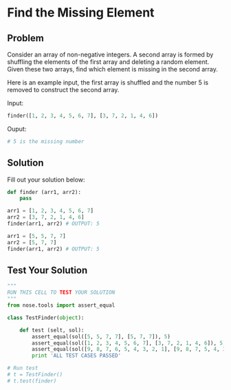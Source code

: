 # Find the Missing Element

## Problem

Consider an array of non-negative integers. A second array is formed by shuffling
the elements of the first array and deleting a random element. Given these two
arrays, find which element is missing in the second array.

Here is an example input, the first array is shuffled and the number 5 is removed
to construct the second array.

Input:
```python
finder([1, 2, 3, 4, 5, 6, 7], [3, 7, 2, 1, 4, 6])
```

Ouput:
```python
# 5 is the missing number
```

## Solution

Fill out your solution below:

```python
def finder (arr1, arr2):
    pass

arr1 = [1, 2, 3, 4, 5, 6, 7]
arr2 = [3, 7, 2, 1, 4, 6]
finder(arr1, arr2) # OUTPUT: 5

arr1 = [5, 5, 7, 7]
arr2 = [5, 7, 7]
finder(arr1, arr2) # OUTPUT: 5
```

## Test Your Solution

```python
"""
RUN THIS CELL TO TEST YOUR SOLUTION
"""
from nose.tools import assert_equal

class TestFinder(object):

    def test (selt, sol):
        assert_equal(sol([5, 5, 7, 7], [5, 7, 7]), 5)
        assert_equal(sol([1, 2, 3, 4, 5, 6, 7], [3, 7, 2, 1, 4, 6]), 5)
        assert_equal(sol([9, 8, 7, 6, 5, 4, 3, 2, 1], [9, 8, 7, 5, 4, 3, 2, 1]), 6)
        print 'ALL TEST CASES PASSED'

# Run test
# t = TestFinder()
# t.test(finder)        
```